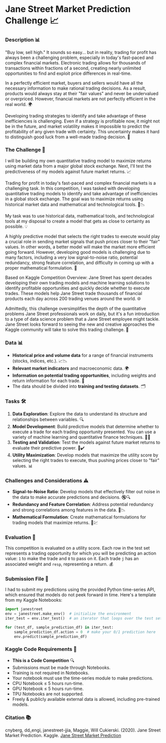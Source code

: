 # Jane Street Market Prediction Challenge 📈

### Description 📊

"Buy low, sell high." It sounds so easy... but in reality, trading for profit has always been a challenging problem, especially in today's fast-paced and complex financial markets. Electronic trading allows for thousands of transactions within fractions of a second, creating nearly unlimited opportunities to find and exploit price differences in real-time.

In a perfectly efficient market, buyers and sellers would have all the necessary information to make rational trading decisions. As a result, products would always stay at their "fair values" and never be undervalued or overpriced. However, financial markets are not perfectly efficient in the real world. 🌍

Developing trading strategies to identify and take advantage of these inefficiencies is challenging. Even if a strategy is profitable now, it might not be in the future, and market volatility makes it impossible to predict the profitability of any given trade with certainty. This uncertainty makes it hard to distinguish good luck from a well-made trading decision. 🤔

### The Challenge 🎯

I will be building my own quantitative trading model to maximize returns using market data from a major global stock exchange. Next, I'll test the predictiveness of my models against future market returns. 📈

Trading for profit in today's fast-paced and complex financial markets is a challenging task. In this competition, I was tasked with developing quantitative trading models to identify and take advantage of inefficiencies in a global stock exchange. The goal was to maximize returns using historical market data and mathematical and technological tools. 🔧📉

My task was to use historical data, mathematical tools, and technological tools at my disposal to create a model that gets as close to certainty as possible. 💡

A highly predictive model that selects the right trades to execute would play a crucial role in sending market signals that push prices closer to their "fair" values. In other words, a better model will make the market more efficient going forward. However, developing good models is challenging due to many factors, including a very low signal-to-noise ratio, potential redundancy, strong feature correlation, and difficulty in coming up with a proper mathematical formulation. 🧠

Based on Kaggle Competition Overview: Jane Street has spent decades developing their own trading models and machine learning solutions to identify profitable opportunities and quickly decide whether to execute trades. These models help Jane Street trade thousands of financial products each day across 200 trading venues around the world. 🌐

Admittedly, this challenge oversimplifies the depth of the quantitative problems Jane Street professionals work on daily, but it's a fun introduction to a type of data science problem that a Jane Street employee might tackle. Jane Street looks forward to seeing the new and creative approaches the Kaggle community will take to solve this trading challenge. 🚀

### Data 📊

- **Historical price and volume data** for a range of financial instruments (stocks, indices, etc.). 📈📉
- **Relevant market indicators** and macroeconomic data. 🌍
- **Information on potential trading opportunities**, including weights and return information for each trade. 📜
- The data should be divided into **training and testing datasets**. 🗂️

### Tasks 🛠️

1. **Data Exploration**: Explore the data to understand its structure and relationships between variables. 🔍
2. **Model Development**: Build predictive models that determine whether to execute a trade for each trading opportunity presented. You can use a variety of machine learning and quantitative finance techniques. 🤖💼
3. **Testing and Validation**: Test the models against future market returns to evaluate their predictive power. 📅✔️
4. **Utility Maximization**: Develop models that maximize the utility score by selecting the right trades to execute, thus pushing prices closer to "fair" values. 📊

### Challenges and Considerations ⚠️

- **Signal-to-Noise Ratio**: Develop models that effectively filter out noise in the data to make accurate predictions and decisions. 🔇🔍
- **Redundancy and Feature Correlation**: Address potential redundancy and strong correlations among features in the data. 🔗📉
- **Mathematical Formulation**: Create mathematical formulations for trading models that maximize returns. 📐💹

### Evaluation 🏅

This competition is evaluated on a utility score. Each row in the test set represents a trading opportunity for which you will be predicting an action value: `1` to make the trade and `0` to pass on it. Each trade `j` has an associated weight and `resp`, representing a return. 💰

### Submission File 📂

I had to submit my predictions using the provided Python time-series API, which ensured that models do not peek forward in time. Here's a template from my Kaggle Notebooks:

```python
import janestreet
env = janestreet.make_env()  # initialize the environment
iter_test = env.iter_test()  # an iterator that loops over the test set

for (test_df, sample_prediction_df) in iter_test:
    sample_prediction_df.action = 0  # make your 0/1 prediction here
    env.predict(sample_prediction_df)
```

### Kaggle Code Requirements 📝

- **This is a Code Competition** 🔍
- Submissions must be made through Notebooks.
- Training is not required in Notebooks.
- Your notebook must use the time-series module to make predictions.
- CPU Notebook ≤ 5 hours run-time.
- GPU Notebook ≤ 5 hours run-time.
- TPU Notebooks are not supported.
- Freely & publicly available external data is allowed, including pre-trained models.

### Citation 📚

cnyberg, dd_engi, janestreet-jjia, Maggie, Will Cukierski. (2020). Jane Street Market Prediction. Kaggle. [Jane Street Market Prediction](https://kaggle.com/competitions/jane-street-market-prediction)

